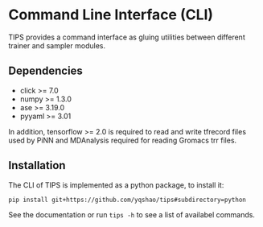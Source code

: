 # Command Line Interface (CLI)

TIPS provides a command interface as gluing utilities between different trainer
and sampler modules.

## Dependencies

- click >= 7.0
- numpy >= 1.3.0
- ase >= 3.19.0
- pyyaml >= 3.01

In addition, tensorflow >= 2.0 is required to read and write tfrecord files used
by PiNN and MDAnalysis required for reading Gromacs trr files.

## Installation

The CLI of TIPS is implemented as a python package, to install it:

```
pip install git+https://github.com/yqshao/tips#subdirectory=python
```

See the documentation or run `tips -h` to see a list of availabel commands.

